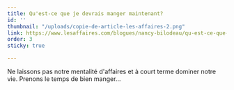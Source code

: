 ```yaml
---
title: Qu'est-ce que je devrais manger maintenant?
id: ''
thumbnail: "/uploads/copie-de-article-les-affaires-2.png"
link: https://www.lesaffaires.com/blogues/nancy-bilodeau/qu-est-ce-que-je-devrais-manger-maintenant/633259
order: 3
sticky: true

---
```

Ne laissons pas notre mentalité d'affaires et à court terme dominer notre vie. Prenons le temps de bien manger...